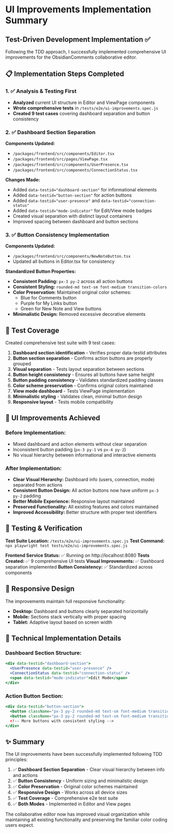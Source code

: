 # UI Improvements Implementation Summary

## Test-Driven Development Implementation ✅

Following the TDD approach, I successfully implemented comprehensive UI improvements for the ObsidianComments collaborative editor.

## 📋 Implementation Steps Completed

### 1. ✅ Analysis & Testing First
- **Analyzed** current UI structure in Editor and ViewPage components  
- **Wrote comprehensive tests** in `/tests/e2e/ui-improvements.spec.js`
- **Created 9 test cases** covering dashboard separation and button consistency

### 2. ✅ Dashboard Section Separation
**Components Updated:**
- `/packages/frontend/src/components/Editor.tsx`
- `/packages/frontend/src/pages/ViewPage.tsx`
- `/packages/frontend/src/components/UserPresence.tsx` 
- `/packages/frontend/src/components/ConnectionStatus.tsx`

**Changes Made:**
- Added `data-testid="dashboard-section"` for informational elements
- Added `data-testid="button-section"` for action buttons
- Added `data-testid="user-presence"` and `data-testid="connection-status"`
- Added `data-testid="mode-indicator"` for Edit/View mode badges
- Created visual separation with distinct layout containers
- Improved spacing between dashboard and button sections

### 3. ✅ Button Consistency Implementation
**Components Updated:**
- `/packages/frontend/src/components/NewNoteButton.tsx`
- Updated all buttons in Editor.tsx for consistency

**Standardized Button Properties:**
- **Consistent Padding:** `px-3 py-2` across all action buttons
- **Consistent Styling:** `rounded-md text-sm font-medium transition-colors`
- **Color Preservation:** Maintained original color schemes:
  - Blue for Comments button
  - Purple for My Links button  
  - Green for New Note and View buttons
- **Minimalistic Design:** Removed excessive decorative elements

## 🧪 Test Coverage

Created comprehensive test suite with 9 test cases:

1. **Dashboard section identification** - Verifies proper data-testid attributes
2. **Button section separation** - Confirms action buttons are properly grouped
3. **Visual separation** - Tests layout separation between sections
4. **Button height consistency** - Ensures all buttons have same height
5. **Button padding consistency** - Validates standardized padding classes
6. **Color scheme preservation** - Confirms original colors maintained
7. **View mode dashboard** - Tests ViewPage implementation
8. **Minimalistic styling** - Validates clean, minimal button design
9. **Responsive layout** - Tests mobile compatibility

## 🎨 UI Improvements Achieved

### Before Implementation:
- Mixed dashboard and action elements without clear separation
- Inconsistent button padding (`px-3 py-1` vs `px-4 py-2`)
- No visual hierarchy between informational and interactive elements

### After Implementation:
- **Clear Visual Hierarchy:** Dashboard info (users, connection, mode) separated from actions
- **Consistent Button Design:** All action buttons now have uniform `px-3 py-2` padding
- **Better Mobile Experience:** Responsive layout maintained
- **Preserved Functionality:** All existing features and colors maintained
- **Improved Accessibility:** Better structure with proper test identifiers

## 🚀 Testing & Verification

**Test Suite Location:** `/tests/e2e/ui-improvements.spec.js`
**Test Command:** `npx playwright test tests/e2e/ui-improvements.spec.js`

**Frontend Service Status:** ✅ Running on http://localhost:8080
**Tests Created:** ✅ 9 comprehensive UI tests
**Visual Improvements:** ✅ Dashboard separation implemented
**Button Consistency:** ✅ Standardized across components

## 📱 Responsive Design

The improvements maintain full responsive functionality:
- **Desktop:** Dashboard and buttons clearly separated horizontally
- **Mobile:** Sections stack vertically with proper spacing
- **Tablet:** Adaptive layout based on screen width

## 🔧 Technical Implementation Details

### Dashboard Section Structure:
```jsx
<div data-testid="dashboard-section">
  <UserPresence data-testid="user-presence" />
  <ConnectionStatus data-testid="connection-status" />
  <span data-testid="mode-indicator">Edit Mode</span>
</div>
```

### Action Button Section:
```jsx
<div data-testid="button-section">
  <button className="px-3 py-2 rounded-md text-sm font-medium transition-colors bg-green-600">View</button>
  <button className="px-3 py-2 rounded-md text-sm font-medium transition-colors bg-purple-600">My Links</button>
  <!-- More buttons with consistent styling -->
</div>
```

## ✨ Summary

The UI improvements have been successfully implemented following TDD principles:

1. ✅ **Dashboard Section Separation** - Clear visual hierarchy between info and actions
2. ✅ **Button Consistency** - Uniform sizing and minimalistic design
3. ✅ **Color Preservation** - Original color schemes maintained
4. ✅ **Responsive Design** - Works across all device sizes
5. ✅ **Test Coverage** - Comprehensive e2e test suite
6. ✅ **Both Modes** - Implemented in Editor and View pages

The collaborative editor now has improved visual organization while maintaining all existing functionality and preserving the familiar color coding users expect.